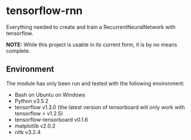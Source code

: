 # tensorflow-rnn

Everything needed to create and train a RecurrentNeuralNetwork with tensorflow.

**NOTE:** While this project is usable in its current form, it is by no means complete.

## Environment

The module has only been run and tested with the following environment:

- Bash on Ubuntu on Windows
- Python v3.5.2
- tensorflow v1.3.0 (the latest version of tensorboard will only work with tensorflow > v1.2.5)
- tensorflow-tensorboard v0.1.6
- matplotlib v2.0.2
- nltk v3.2.4